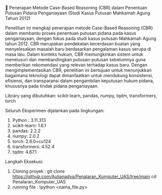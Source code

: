 📘 Penerapan Metode Case-Based Reasoning (CBR) dalam 
Penentuan Putusan Pidana Penganiayaan (Studi Kasus Putusan Mahkamah Agung Tahun 2012)

Penelitian ini mengkaji penerapan metode Case-Based Reasoning (CBR) dalam membantu proses penentuan putusan pidana pada kasus penganiayaan, dengan fokus pada studi kasus putusan Mahkamah Agung tahun 2012. 
CBR merupakan pendekatan kecerdasan buatan yang menyelesaikan masalah baru berdasarkan pengalaman kasus serupa di masa lalu. Dalam konteks hukum, 
CBR memungkinkan sistem untuk menelusuri dan membandingkan putusan-putusan sebelumnya guna memberikan rekomendasi yang relevan terhadap kasus baru. Dengan mengimplementasikan CBR, 
penelitian ini bertujuan untuk menunjukkan bagaimana teknologi dapat dimanfaatkan untuk mendukung konsistensi, efisiensi, dan transparansi dalam pengambilan keputusan hukum pidana, 
khususnya pada tindak pidana penganiayaan.

Library yang dibutuhkan: 
scikit-learn, pandas, numpy, tqdm, transformers, torch

Seluruh Eksperimen dijalankan pada lingkungan:
1. Python : 3.11.313
2. scikit-learn: 1.6.1
3. pandas: 2.2.2
4. numpy: 2.0.2
5. torch: 2.6.0+cu124
6. transformers: 4.52.4
7. tqdm: 4.67.1

Langkah Eksekusi: 
1. Cloning proyek : git clone https://github.com/Aulianadya/Penalaran_Komputer_UAS/tree/main
cd Penalaran_Komputer_UAS
2. running file : !python <nama_file.py>
